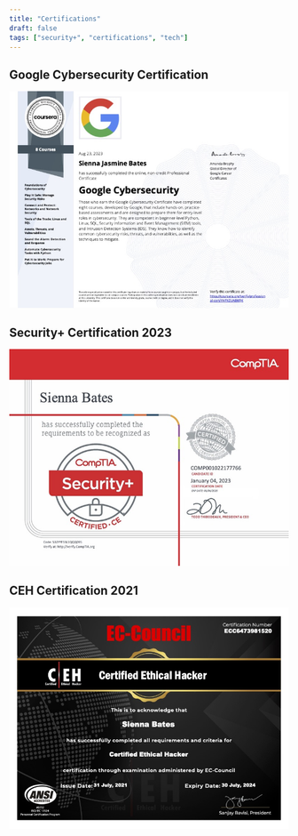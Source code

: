 ```yaml
---
title: "Certifications"
draft: false
tags: ["security+", "certifications", "tech"]
---
```



## Google Cybersecurity Certification

![Google Coursera](/img/Google_Cybersecurity_Certification.jpg)

## Security+ Certification 2023

![Sec+CompTIA](/img/CompTIA-Security+.jpg)

## CEH Certification 2021

![CEH EcCouncil](/img/ECC-CEH-Certificate.jpg)


